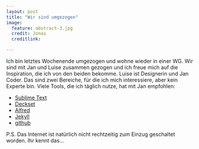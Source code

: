 ```yaml
---
layout: post
title: "Wir sind umgezogen"
image:
  feature: abstract-3.jpg
  credit: Jonas
  creditlink: 

---
```


Ich bin letztes Wochenende umgezogen und wohne wieder in einer WG. Wir sind mit Jan und Luise zusammen gezogen und ich freue mich auf die Inspiration, die ich von den beiden bekomme. Luise ist Designerin und Jan Coder. Das sind zwei Bereiche, für die ich mich interessiere, aber kein Experte bin. Viele Tools, die ich täglich nutze, hat mit Jan empfohlen:

- [Sublime Text](http://www.sublimetext.com/)
- [Deckset](http://decksetapp.com/)
- [Alfred](http://www.alfredapp.com/)
- [Jekyll](http://jekyllrb.com/)
- [github](github.com)
 
P.S. Das Internet ist natürlich nicht rechtzeitig zum Einzug geschaltet worden. Ihr kennt das...

